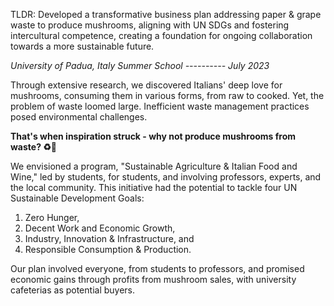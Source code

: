 TLDR: Developed a transformative business plan addressing paper & grape waste to produce mushrooms, aligning with UN SDGs and fostering intercultural competence, creating a foundation for ongoing collaboration towards a more sustainable future. 

_University of Padua, Italy Summer School ---------- July 2023_
	
Through extensive research, we discovered Italians' deep love for mushrooms, consuming them in various forms, from raw to cooked. 
Yet, the problem of waste loomed large. Inefficient waste management practices posed environmental challenges.

**That's when inspiration struck - why not produce mushrooms from waste? ♻️🍄**

We envisioned a program, "Sustainable Agriculture & Italian Food and Wine," led by students, for students, and involving professors, experts, and the local community. 
This initiative had the potential to tackle four UN Sustainable Development Goals: 
1. Zero Hunger,
2. Decent Work and Economic Growth,
3. Industry, Innovation & Infrastructure, and
4. Responsible Consumption & Production.
   
Our plan involved everyone, from students to professors, and promised economic gains through profits from mushroom sales, with university cafeterias as potential buyers.
